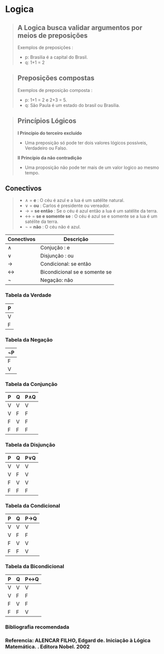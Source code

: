 
# Logica 

> ## A Logica busca validar argumentos por meios de preposições 
> Exemplos de preposições :   
> - p: Brasilia é a capital do Brasil.  
> - q: 1+1 = 2

> ## Preposições compostas 
> Exemplos de preposição composta :
> - p:  1+1 = 2 e 2+3 = 5.
> - q:  São Paula é um estado do brasil ou Brasilia.
	

> ## Princípios Lógicos 
> **I Princípio do terceiro excluído**
>    - Uma preposição só pode ter dois valores lógicos possíveis, Verdadeiro ou Falso.	
>    
> **II Princípio da não contradição**
>   - Uma proposição não pode ter mais de um valor logico ao mesmo tempo.

## Conectivos 

  > - ∧ = **e** : O céu é azul e a lua é um satélite natural.
  > - ∨ = **ou** :  Carlos é presidente ou vereador.
  > - -> = **se então** : Se o céu é azul então a lua é um satélite da terra.
  > - <-> = **se e somente se** : O céu é azul se e somente se a lua é um satélite da terra. 
  > - $¬$ = **não** : O céu não é azul.

| Conectivos  | Descrição                    |
| ----------- | ---------------------------- |
| ∧           | Conjução : e                 |
| ∨           | Disjunção : ou               |
| →          | Condicional: se então        |
| ↔         | Bicondicional se e somente se|
| ¬           | Negação: não                 |

### Tabela da Verdade

| P   |
|-----|
| V   | 
| F   | 

### Tabela da Negação

| ¬P   |
|------|
| F    | 
| V    | 

### Tabela da Conjunção 

| P   | Q   | P∧Q   |
|-----|-----|-------|
| V   | V   | V     |
| V   | F   | F     |
| F   | V   | F     |
| F   | F   | F     |

### Tabela da Disjunção

| P   | Q   | P∨Q   |
|-----|-----|-------|
| V   | V   | V     |
| V   | F   | V     |
| F   | V   | V     |
| F   | F   | F     |

### Tabela da Condicional

| P   | Q   | P→Q   |
|-----|-----|-------|
| V   | V   | V     |
| V   | F   | F     |
| F   | V   | V     |
| F   | F   | V     |

### Tabela da Bicondicional

| P   | Q   | P↔Q   |
|-----|-----|-------|
| V   | V   | V     |
| V   | F   | F     |
| F   | V   | F     |
| F   | F   | V     |


### Bibliografia recomendada
### Referencia: ALENCAR FILHO, Edgard de. Iniciação à Lógica Matemática. . Editora Nobel. 2002
